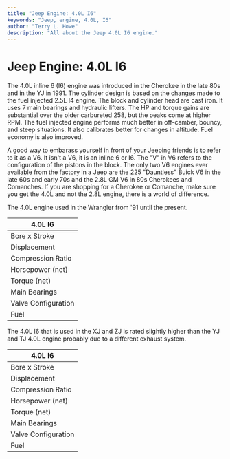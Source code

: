 ```yaml
---
title: "Jeep Engine: 4.0L I6"
keywords: "Jeep, engine, 4.0L, I6"
author: "Terry L. Howe"
description: "All about the Jeep 4.0L I6 engine."
---
```


# Jeep Engine: 4.0L I6

The 4.0L inline 6 (I6) engine was introduced in the Cherokee
in the late 80s and in the YJ in 1991.  The cylinder design
is based on the changes made to the fuel injected 2.5L I4
engine.  The block and cylinder head are cast iron.  It
uses 7 main bearings and hydraulic lifters.  The HP and torque
gains are substantial over the older carbureted 258, but the
peaks come at higher RPM.  The fuel injected engine performs
much better in off-camber, bouncy, and steep situations.  It
also calibrates better for changes in altitude.  Fuel economy
is also improved.

A good way to embarass yourself in front of your Jeeping friends
is to refer to it as a V6.  It isn't a V6, it is an inline 6 or
I6.  The "V" in V6 refers to the configuration of the pistons in
the block.  The only two V6 engines ever available from the factory
in a Jeep are the 225 "Dauntless" Buick V6 in the late 60s and
early 70s and the 2.8L GM V6 in 80s Cherokees and Comanches.
If you are shopping for a Cherokee or Comanche, make sure you get
the 4.0L and not the 2.8L engine, there is a world of difference.

The 4.0L engine used in the Wrangler from '91 until the present.

| 4.0L I6 |
| --- |
| Bore x Stroke | 3.88" x 3.41" |
| Displacement | 242 (4.0L) |
| Compression Ratio | 8.8:1 |
| Horsepower (net) | 180@4750 |
| Torque (net) | 220@4000 |
| Main Bearings | 7 |
| Valve Configuration | OHV |
| Fuel | MPI |

The 4.0L I6 that is used in the XJ and ZJ is rated slightly
higher than the YJ and TJ 4.0L engine probably due to a
different exhaust system.

| 4.0L I6 |
| --- |
| Bore x Stroke | 3.88" x 3.41" |
| Displacement | 242 (4.0L) |
| Compression Ratio | 8.8:1 |
| Horsepower (net) | 185@4750 |
| Torque (net) | 220@4000 |
| Main Bearings | 7 |
| Valve Configuration | OHV |
| Fuel | MPI |